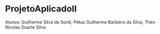 # ProjetoAplicadoII
Alunos: Guilherme Silva de Sordi, Pétus Guilherme Barbiero da Silva, Théo Nicolas Duarte Silva
